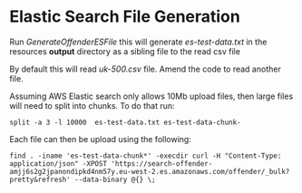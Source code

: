# Elastic Search File Generation

Run *GenerateOffenderESFile* this will generate *es-test-data.txt* in the resources **output** directory as a sibling file to the read csv file

By default this will read *uk-500.csv* file. Amend the code to read another file.

Assuming AWS Elastic search only allows 10Mb upload files, then large files will need to split into chunks. To do that run:

`split -a 3 -l 10000  es-test-data.txt es-test-data-chunk-`

Each file can then be upload using the following:


`find . -iname 'es-test-data-chunk*' -execdir curl -H "Content-Type: application/json" -XPOST 'https://search-offender-amjj6s2g2jpanondipkd4nm57y.eu-west-2.es.amazonaws.com/offender/_bulk?pretty&refresh' --data-binary @{} \;`
